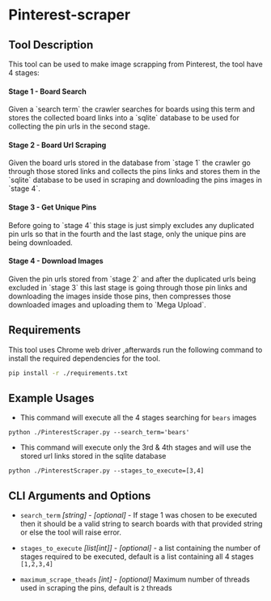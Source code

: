 # Pinterest-scraper

## Tool Description
This tool can be used to make image scrapping from Pinterest, the tool have 4 stages:

<h4>Stage 1 - Board Search</h4>
Given a `search term` the crawler searches for boards using this term and stores the collected board links into a `sqlite` database to be used for collecting the pin urls in the second stage. 

<h4>Stage 2 - Board Url Scraping</h4>
Given the board urls stored in the database from `stage 1` the crawler go through those stored links and collects the pins links and stores them in the `sqlite` database to be used in scraping and downloading the pins images in `stage 4`. 

<h4>Stage 3 - Get Unique Pins </h4>
Before going to `stage 4` this stage is just simply excludes any duplicated pin urls so that in the fourth and the last stage, only the unique pins are being downloaded. 

<h4>Stage 4 - Download Images</h4>
Given the pin urls stored from `stage 2` and after the duplicated urls being excluded in `stage 3` this last stage is going through those pin links and downloading the images inside those pins, then compresses those downloaded images and uploading them to `Mega Upload`. 

## Requirements
This tool uses Chrome web driver ,afterwards run the following command to install the required dependencies for the tool. 
```sh
pip install -r ./requirements.txt
```

## Example Usages
* This command will execute all the 4 stages searching for `bears` images
```shell
python ./PinterestScraper.py --search_term='bears'
```


* This command will execute only the 3rd & 4th stages and will use the stored url links stored in the sqlite database
```shell
python ./PinterestScraper.py --stages_to_execute=[3,4]
```

## CLI Arguments and Options

* `search_term` _[string]_ - _[optional]_ - If stage 1 was chosen to be executed then it should be a valid string to search boards with that provided string or else the tool will raise error. 

* `stages_to_execute` _[list[int]]_ - _[optional]_ - a list containing the number of stages required to be executed, default is a list containing all 4 stages `[1,2,3,4]`

* `maximum_scrape_theads` _[int]_ - _[optional]_ Maximum number of threads used in scraping the pins, default is `2` threads

